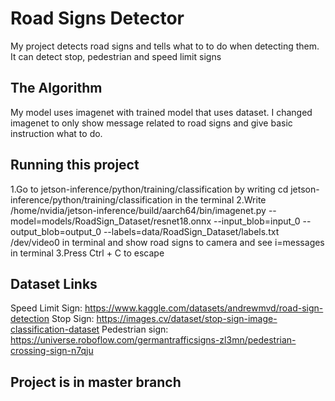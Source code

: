 
# Road Signs Detector

My project detects road signs and tells what to to do when detecting them. It can detect stop, pedestrian and speed limit signs

## The Algorithm

My model uses imagenet with trained model that uses dataset. I changed imagenet to only show message related to road signs and give basic instruction what to do. 

## Running this project

1.Go to jetson-inference/python/training/classification by writing cd jetson-inference/python/training/classification in the terminal
2.Write /home/nvidia/jetson-inference/build/aarch64/bin/imagenet.py --model=models/RoadSign_Dataset/resnet18.onnx --input_blob=input_0 --output_blob=output_0 --labels=data/RoadSign_Dataset/labels.txt /dev/video0 in terminal and show road signs to camera and see i=messages in terminal 
3.Press Ctrl + C to escape


## Dataset Links
Speed Limit Sign: https://www.kaggle.com/datasets/andrewmvd/road-sign-detection
Stop Sign: https://images.cv/dataset/stop-sign-image-classification-dataset
Pedestrian sign: https://universe.roboflow.com/germantrafficsigns-zl3mn/pedestrian-crossing-sign-n7qju

## Project is in master branch
